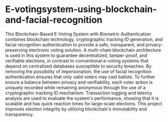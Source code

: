 # E-votingsystem-using-blockchain-and-facial-recognition
 
This Blockchain-Based E-Voting System with Biometric Authentication combines blockchain technology, cryptographic tracking ID generation, and facial recognition authentication to provide a safe, transparent, and privacy-preserving electronic voting solution. A multi-chain blockchain architecture is used in this system to guarantee decentralized, tamper-proof, and verifiable elections, in contrast to conventional e-voting systems that depend on centralized databases susceptible to security breaches. By removing the possibility of impersonation, the use of facial recognition authentication ensures that only valid voters may cast ballots. To further ensure a balance between privacy and verifiability, each voter action is uniquely recorded while remaining anonymous through the use of a cryptographic tracking ID mechanism. Transaction logging and latency analysis are used to evaluate the system's performance, showing that it is scalable and has quick reaction times for large-scale elections. This project improves election integrity by utilizing blockchain's immutability and transparency.
